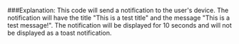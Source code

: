 ###Explanation:
This code will send a notification to the user's device. The notification will have the title "This is a test title" and the message "This is a test message!". The notification will be displayed for 10 seconds and will not be displayed as a toast notification.